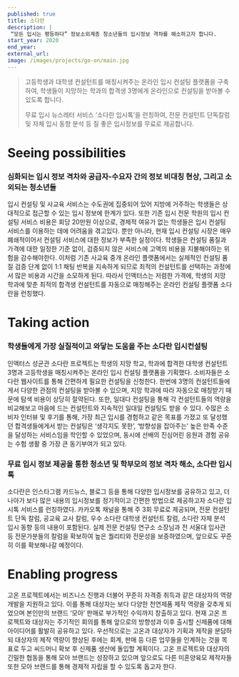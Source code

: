 ```yaml
---
published: true
title: 소다란
description: |
 “모든 입시는 평등하다” 정보소외계층 청소년들의 입시정보 격차를 해소하고자 합니다.
start_year: 2020
end_year:
external_url:
image: /images/projects/go-on/main.jpg
---
```


>고등학생과 대학생 컨설턴트를 매칭시켜주는 온라인 입시 컨설팅 플랫폼을 구축하여, 학생들이 지망하는 학과의 합격생 3명에게 온라인으로 컨설팅을 받아볼 수 있도록 합니다.
>
>무료 입시 뉴스레터 서비스 ‘소다란 입시톡’을 런칭하여, 전문 컨설턴트 단독칼럼 및 자체 입시 동향 분석 등 질 좋은 입시정보를 무료로 제공합니다.
>
>


# Seeing possibilities

### 심화되는 입시 정보 격차와 공급자-수요자 간의 정보 비대칭 현상, 그리고 소외되는 청소년들

입시 컨설팅 및 사교육 서비스는 수도권에 집중되어 있어 지방에 거주하는 학생들은 상대적으로 접근할 수 있는 입시 정보에 한계가 있다. 또한 기존 입시 전문 학원의 입시 컨설팅 서비스 비용은 회당 20만원 이상으로, 경제적 여유가 없는 학생들은 입시 컨설팅 서비스를 이용하는 데에 어려움을 겪고있다. 뿐만 아니라, 현재 입시 컨설팅 시장은 매우 폐쇄적이어서 컨설팅 서비스에 대한 정보가 부족한 실정이다. 학생들은 컨설팅 품질과 가격에 대한 일정한 기준 없이, 검증되지 않은 서비스에 고액의 비용을 지불해야하는 위험을 감수해야한다. 이처럼 기존 사교육 중개 온라인 플랫폼에서는 실제적인 컨설팅 품질 검증 단계 없이 1:1 채팅 반복을 지속하게 되므로 최적의 컨설턴트를 선택하는 과정에서 많은 비용과 시간을 소모하게 된다. 따라서 인액터스는 저렴한 가격에, 학생의 지망 학과에 맞춘 최적의 합격생 컨설턴트를 자동으로 매칭해주는 온라인 컨설팅 플랫폼 소다란을 런칭했다.

# Taking action

### 학생들에게 가장 실질적이고 와닿는 도움을 주는 소다란 입시컨설팅

인액터스 성균관 소다란 프로젝트는 학생의 지망 학교, 학과에 합격한 대학생 컨설턴트 3명과 고등학생을 매칭시켜주는  온라인 입시 컨설팅 플랫폼을 기획했다. 소비자들은 소다란 웹사이트를 통해 간편하게 필요한 컨설팅을 신청한다. 한번에 3명의 컨설턴트들에게서 다양한 관점의 컨설팅을 받아볼 수 있으며, 지망 학과에 따라 자동으로 매칭받기 때문에  탐색 비용이 상당히 절약된다. 또한, 일대다 컨설팅을 통해 각 컨설턴트들의 역량을 비교해보고 마음에 드는 컨설턴트와 지속적인 일대일 컨설팅도 받을 수 있다. 수많은 소비자 인터뷰 및 후기를 통해, 가장 최근 입시를 경험하고 같은 목표를 가졌고 또 달성했던 합격생들에게서 받는 컨설팅은 ‘생각지도 못한’, ‘방향성을 잡아주는’ 높은 만족 수준을 달성하는 서비스임을 학인할 수 있었으며, 동시에 선배의 진심어린 응원과 경험 공유는 수험 생활 중 가장 큰 동기부여가 되고 있다.

### 무료 입시 정보 제공을 통한 청소년 및 학부모의 정보 격차 해소, 소다란 입시톡

소다란은 인스타그램 카드뉴스, 블로그 등을 통해 다양한 입시정보를 공유하고 있고, 더 나아가 보다 많은 내용의 입시정보를 정기적이고 간편한 방법으로 제공하고자 소다란 입시톡 서비스를 런칭하였다. 카카오톡 채널을 통해 주 3회 무료로 제공되며, 전문 컨설턴트 단독 칼럼, 공교육 교사 칼럼, 우수 소다란 대학생 컨설턴트 칼럼, 소다란 자체 분석 입시 동향 등의 내용이 포함된다. 실제 전문 컨설팅 연구소 소장님과 전 서울대 입사관 등 전문가분들의 칼럼을 확보하여 높은 퀄리티와 전문성을 보증하였으며, 앞으로도 꾸준히 이를 확보해나갈 예정이다.

# Enabling progress

고온 프로젝트에서는 비즈니스 진행과 더불어 꾸준히 자격증 취득과 같은 대상자의 역량 개발을 지원하고 있다. 이를 통해 대상자는 보다 다양한 천연제품 제작 역량을 갖추게 되었으며 본인만의 브랜드 ‘모아’ 판매로 부가적인 수익까지 창출하고 있다. 현재 고온 프로젝트와 대상자는 주기적인 회의를 통해 앞으로의 방향성과 이후 출시할 신제품에 대해 아이디어를 활발히 공유하고 있다. 우선적으로는 고온과 대상자가 기획과 제작을 분담하되 대상자의 제작 역량이 향상된 후에는 회계, 판매 등 다른 업무들을 인계하는 것을 목표로 두고 씨드머니 확보 후 신제품 생산에 돌입할 계획이다. 고온 프로젝트와 대상자의 긴밀한 협동을 통해 모아 브랜드는 성장하고 있으며 앞으로도 다른 미혼양육모 제작자들 또한 모아 브랜드를 통해 경제적 자립을 할 수 있도록 돕고자 한다.
